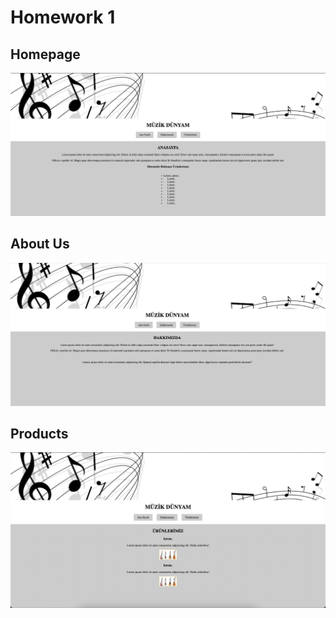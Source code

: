 # Homework 1


## Homepage
![](./screens/anasayfa.png)

## About Us
![](./screens/hakkimizda.png)

## Products
![](./screens/urunlerimiz.png)